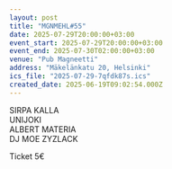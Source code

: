 ```yaml
---
layout: post
title: "MGNMEHL#55"
date: 2025-07-29T20:00:00+03:00
event_start: 2025-07-29T20:00:00+03:00
event_end: 2025-07-30T02:00:00+03:00
venue: "Pub Magneetti"
address: "Mäkelänkatu 20, Helsinki"
ics_file: "2025-07-29-7qfdk87s.ics"
created_date: 2025-06-19T09:02:54.000Z
---
```


SIRPA KALLA  
UNIJOKI  
ALBERT MATERIA  
DJ MOE ZYZLACK  
  
Ticket 5€
